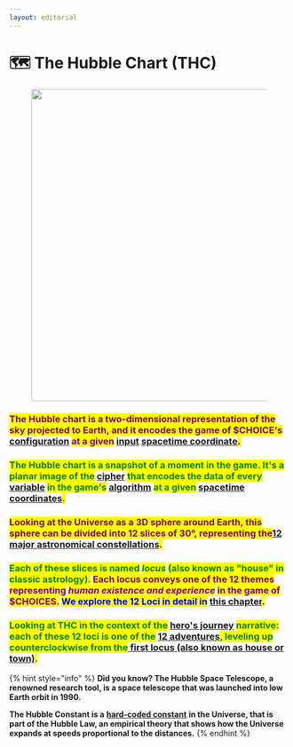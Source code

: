 ```yaml
---
layout: editorial
---
```


# 🗺️ The Hubble Chart (THC)

<figure><img src="../../../../../../.gitbook/assets/pexels-btgl-♡-13374654.jpg" alt="" width="563"><figcaption></figcaption></figure>

### <mark style="color:purple;">**The Hubble chart is a two-dimensional representation of the sky projected to Earth, and it encodes the game of $CHOICE's**</mark> [configuration](../../../../computers/the-usdchoice-of-computers/algorithms/variables-and-constants.md) <mark style="color:purple;">**at a given**</mark> [input](../../../../computers/the-usdchoice-of-computers/simulations-and-determinism/kolmogorov-complexity.md) [spacetime coordinate](../../../../astrophysics/big-bang/big-bang/observational/the-cosmos.md)<mark style="color:purple;">.</mark>

### <mark style="color:green;">**The Hubble chart is a snapshot of a moment in the game. It's a planar image of the**</mark> [cipher](../../../../computers/the-usdchoice-of-computers/cryptography/) <mark style="color:green;">**that encodes the data of every**</mark> [variable](../../../../computers/the-usdchoice-of-computers/simulations-and-determinism/) <mark style="color:green;">**in the game's**</mark> [algorithm](../../../../computers/the-usdchoice-of-computers/algorithms/) <mark style="color:green;">**at a given**</mark> [spacetime coordinates](../../../../astrophysics/big-bang/big-bang/observational/the-cosmos.md)<mark style="color:green;">.</mark>

### <mark style="color:purple;">Looking at the Universe as a 3D sphere around  Earth, this sphere can be divided into 12 slices of 30°, representing the</mark>[12 major astronomical constellations](../../constellations/)<mark style="color:purple;">.</mark>&#x20;

### <mark style="color:green;">Each of these slices is named</mark> <mark style="color:green;"></mark>_<mark style="color:green;">locus</mark>_ <mark style="color:green;"></mark><mark style="color:green;">(also known as "house" in classic astrology).</mark> <mark style="color:purple;">Each locus conveys one of the 12 themes representing</mark> <mark style="color:purple;"></mark>_<mark style="color:purple;">human existence and experience</mark>_ <mark style="color:purple;"></mark><mark style="color:purple;">in the game of $CHOICES.</mark> <mark style="color:blue;">We explore the 12 Loci in detail in</mark> [this chapter](../../houses/)<mark style="color:blue;">.</mark>

### <mark style="color:green;">**Looking at THC in the context of the**</mark> [hero's journey](../../../../storytelling/the-usdchoice-of-hero/whats-a-heros-journey/) <mark style="color:green;">**narrative: each of these 12 loci is one of the**</mark> [12 adventures](../../../../storytelling/the-usdchoice-of-hero/the-game-of-usdchoices/the-heros-journey-archetypes/)<mark style="color:green;">**, leveling up counterclockwise from the**</mark>[ first locus (also known as house or town)](../../../../storytelling/the-usdchoice-of-hero/the-game-of-usdchoices/the-heros-journey-archetypes/do-you-accept-the-adventure/.-..md)<mark style="color:green;">**.**</mark>

{% hint style="info" %}
**Did you know? The Hubble Space Telescope, a renowned research tool, is a space telescope that was launched into low Earth orbit in 1990.**&#x20;

**The Hubble Constant is a** [**hard-coded constant**](../../../../astrophysics/big-bang/big-bang/the-fundamental-constants.md) **in the Universe, that is part of the Hubble Law, an empirical theory that shows how the Universe expands at speeds proportional to the distances.**
{% endhint %}

